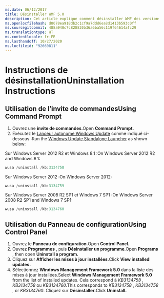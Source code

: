 ```yaml
---
ms.date: 06/12/2017
title: Désinstaller WMF 5.0
description: Cet article explique comment désinstaller WMF des versions antérieures de Windows.
ms.openlocfilehash: d8078ea918db2c1cf9a7ddd6ea8d1413b593c0ff
ms.sourcegitcommit: 488a940c7c828820b36a6ba56c119f64614afc29
ms.translationtype: HT
ms.contentlocale: fr-FR
ms.lasthandoff: 10/27/2020
ms.locfileid: "92660811"
---
```

# <a name="uninstallation-instructions"></a><span data-ttu-id="100b8-103">Instructions de désinstallation</span><span class="sxs-lookup"><span data-stu-id="100b8-103">Uninstallation Instructions</span></span>

## <a name="using-command-prompt"></a><span data-ttu-id="100b8-104">Utilisation de l’invite de commandes</span><span class="sxs-lookup"><span data-stu-id="100b8-104">Using Command Prompt</span></span>

1. <span data-ttu-id="100b8-105">Ouvrez une **invite de commandes.**</span><span class="sxs-lookup"><span data-stu-id="100b8-105">Open **Command Prompt.**</span></span>
2. <span data-ttu-id="100b8-106">Exécutez le [Lanceur autonome Windows Update](https://support.microsoft.com/kb/934307) comme indiqué ci-dessous :</span><span class="sxs-lookup"><span data-stu-id="100b8-106">Run the [Windows Update Standalone Launcher](https://support.microsoft.com/kb/934307) as shown below:</span></span>

<span data-ttu-id="100b8-107">Sur Windows Server 2012 R2 et Windows 8.1 :</span><span class="sxs-lookup"><span data-stu-id="100b8-107">On Windows Server 2012 R2 and Windows 8.1:</span></span>

```powershell
wusa /uninstall /kb:3134758
```

<span data-ttu-id="100b8-108">Sur Windows Server 2012 :</span><span class="sxs-lookup"><span data-stu-id="100b8-108">On Windows Server 2012:</span></span>

```powershell
wusa /uninstall /kb:3134759
```

<span data-ttu-id="100b8-109">Sur Windows Server 2008 R2 SP1 et Windows 7 SP1 :</span><span class="sxs-lookup"><span data-stu-id="100b8-109">On Windows Server 2008 R2 SP1 and Windows 7 SP1:</span></span>

```powershell
wusa /uninstall /kb:3134760
```

## <a name="using-control-panel"></a><span data-ttu-id="100b8-110">Utilisation du Panneau de configuration</span><span class="sxs-lookup"><span data-stu-id="100b8-110">Using Control Panel</span></span>

1. <span data-ttu-id="100b8-111">Ouvrez le **Panneau de configuration.**</span><span class="sxs-lookup"><span data-stu-id="100b8-111">Open **Control Panel.**</span></span>
2. <span data-ttu-id="100b8-112">Ouvrez **Programmes** , puis **Désinstaller un programme.**</span><span class="sxs-lookup"><span data-stu-id="100b8-112">Open **Programs** , then open **Uninstall a program.**</span></span>
3. <span data-ttu-id="100b8-113">Cliquez sur **Afficher les mises à jour installées.**</span><span class="sxs-lookup"><span data-stu-id="100b8-113">Click **View installed updates.**</span></span>
4. <span data-ttu-id="100b8-114">Sélectionnez **Windows Management Framework 5.0** dans la liste des mises à jour installées.</span><span class="sxs-lookup"><span data-stu-id="100b8-114">Select **Windows Management Framework 5.0** from the list of installed updates.</span></span> <span data-ttu-id="100b8-115">Cela correspond à *KB3134758* , *KB3134759* ou *KB3134760*.</span><span class="sxs-lookup"><span data-stu-id="100b8-115">This corresponds to *KB3134758* , *KB3134759* , or *KB3134760*.</span></span> <span data-ttu-id="100b8-116">Cliquez sur **Désinstaller.**</span><span class="sxs-lookup"><span data-stu-id="100b8-116">Click **Uninstall.**</span></span>
